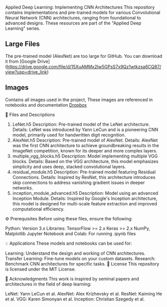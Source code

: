 Applied Deep Learning: Implementing CNN Architectures
This repository contains implementations and pre-trained models for various Convolutional Neural Network (CNN) architectures, ranging from foundational to advanced designs. These resources are part of the "Applied Deep Learning" series.


## Large Files
The pre-trained model (AlexNet) are too large for GitHub. You can download it from
[Google Drive] (https://drive.google.com/file/d/15XuAMMx2Iw5GPsS7x9Qz1wtkzsa6CQ87/view?usp=drive_link)

## Images
Contains all images used in the project, These images are referenced in notebooks and documentation
[Dropbox]([https://your-link-here](https://www.dropbox.com/scl/fo/0dsnw3wbztbya3yvu6l5t/ADquxSfF_NSxUH6Wo0Td6UI?rlkey=u6hfak0bwx4tj407v3ooghnln&st=ovoacchc&dl=0))



📂 Files and Descriptions
1. LeNet.h5
Description: Pre-trained model of the LeNet architecture.
Details:
LeNet was introduced by Yann LeCun and is a pioneering CNN model, primarily used for handwritten digit recognition.
2. AlexNet.h5
Description: Pre-trained model of AlexNet.
Details:
AlexNet was the first CNN architecture to achieve groundbreaking results in the ImageNet competition, known for its deeper and more complex layers.
3. multiple_vgg_blocks.h5
Description: Model implementing multiple VGG blocks.
Details:
Based on the VGG architecture, this model emphasizes simplicity and uses deep, stacked convolutional layers.
4. residual_module.h5
Description: Pre-trained model featuring Residual Connections.
Details:
Inspired by ResNet, this architecture introduces skip connections to address vanishing gradient issues in deeper networks.
5. inception_module_advanced.h5
Description: Model using an advanced Inception Module.
Details:
Inspired by Google's Inception architecture, this model is designed for multi-scale feature extraction and improved computational efficiency.

⚙️ Prerequisites
Before using these files, ensure the following:

Python: Version 3.x
Libraries:
TensorFlow >= 2.x
Keras >= 2.x
NumPy, Matplotlib
Jupyter Notebook and Colab: For running .ipynb files


💡 Applications
These models and notebooks can be used for:

Learning: Understand the design and working of CNN architectures.
Transfer Learning: Fine-tune models on your custom datasets.
Research: Benchmark CNN architectures for specific tasks.
📜 License
This repository is licensed under the MIT License.

🙏 Acknowledgments
This work is inspired by seminal papers and architectures in the field of deep learning:

LeNet: Yann LeCun et al.
AlexNet: Alex Krizhevsky et al.
ResNet: Kaiming He et al.
VGG: Karen Simonyan et al.
Inception: Christian Szegedy et al.
